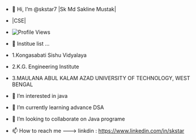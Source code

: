 - 👋 Hi, I’m @skstar7 |Sk Md Sakline Mustak|
- |CSE|

- ![Profile Views](https://komarev.com/ghpvc/?username=skstar7)

- 🏢 Institue list ...
-    1.Kongasabati Sishu Vidyalaya
-    2.K.G. Engineering Institute
-    3.MAULANA ABUL KALAM AZAD UNIVERSITY OF TECHNOLOGY, WEST BENGAL
- 👀 I’m interested in java
- 🌱 I’m currently learning advance DSA
- 💞️ I’m looking to collaborate on Java programe
- 📫 How to reach me ---> linkdin : https://www.linkedin.com/in/skstar

<!---
skstar7/skstar7 is a ✨ special ✨ repository because its `README.md` (this file) appears on your GitHub profile.
You can click the Preview link to take a look at your changes.
--->
